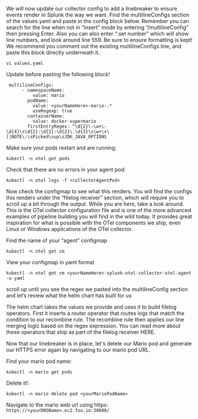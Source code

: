 We will now update our collector config to add a linebreaker to ensure events render in Splunk the way we want. 
Find the multilineConfigs section of the values.yaml and paste in the config block below. 
Remember you can search for the line when not in “insert” mode by entering “/multilineConfig” then pressing Enter. Also you can also enter “:set number” which will show line numbers, and look around line 559. 
Be sure to ensure formatting is kept!
We recommend you comment out the existing multilineConfigs line, and paste this block directly underneath it. 

`vi values.yaml`

Update <yourNameHere> before pasting the following block!

```
 multilineConfigs: 
      - namespaceName:
          value: mario
        podName:
          value: <yourNameHere>-mario-.*
          useRegexp: true
        containerName:
          value: docker-supermario
        firstEntryRegex: ^\d{2}\-\w+\-\d{4}\s\d{2}:\d{2}:\d{2}\.\d{3}\s\w+\s\[|NOTE\:\sPicked\sup\sJDK_JAVA_OPTIONS
```

Make sure your pods restart and are running:

```
kubectl -n otel get pods
```
  
Check that there are no errors in your agent pod:

```
kubectl -n otel logs -f <collectorAgentPod> 
```
  
Now check the configmap to see what this renders. You will find the configs this renders under the “filelog receiver” section, which will require you to scroll up a bit through the output. 
While you are here, take a look around. This is the OTel collector configuration file and is one of the more advanced examples of pipeline building you will find in the wild today. It provides great inspiration for what is possible with the OTel components we ship, even Linux or Windows applications of the OTel collector. 

Find the name of your “agent” configmap
```
kubectl -n otel get cm 
```
  
View your configmap in yaml format

```
kubectl -n otel get cm <yourNameHere>-splunk-otel-collector-otel-agent -o yaml
```
  
scroll up until you see the regex we pasted into the multilineConfig section and let’s review what the helm chart has built for us

The helm chart takes the values we provide and uses it to build filelog operators. 
First it inserts a router operator that routes logs that match the condition to our recombine rule. The recombine rule then applies our line merging logic based on the regex expression. You can read more about these operators that ship as part of the filelog receiver HERE.

Now that our linebreaker is in place, let's delete our Mario pod and generate our HTTPS error again by navigating to our mario pod URL. 

Find your mario pod name:

```
kubectl -n mario get pods
```
Delete it!:

```
kubectl -n mario delete pod <yourMarioPodName>
```
 
Navigate to the mario web url using https:
`https://<yourDNSName>.ec2.foo.io:30080/`

 

